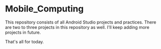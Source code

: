 # Mobile_Computing
This repository consists of all Android Studio projects and practices.
There are two to three projects in this repository as well.
I'll keep adding more projects in future.


That's all for today.
